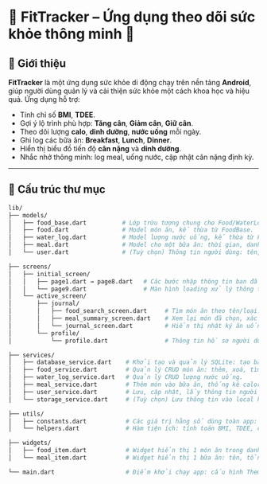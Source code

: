 # 📱 FitTracker – Ứng dụng theo dõi sức khỏe thông minh 💪

## 🧭 Giới thiệu

**FitTracker** là một ứng dụng sức khỏe di động chạy trên nền tảng **Android**, giúp người dùng quản lý và cải thiện sức khỏe một cách khoa học và hiệu quả. Ứng dụng hỗ trợ:

- Tính chỉ số **BMI**, **TDEE**.
- Gợi ý lộ trình phù hợp: **Tăng cân**, **Giảm cân**, **Giữ cân**.
- Theo dõi lượng **calo**, **dinh dưỡng**, **nước uống** mỗi ngày.
- Ghi log các bữa ăn: **Breakfast**, **Lunch**, **Dinner**.
- Hiển thị biểu đồ tiến độ **cân nặng** và **dinh dưỡng**.
- Nhắc nhở thông minh: log meal, uống nước, cập nhật cân nặng định kỳ.

---

## 🧱 Cấu trúc thư mục

```bash
lib/
├── models/
│   ├── food_base.dart          # Lớp trừu tượng chung cho Food/WaterLog.
│   ├── food.dart               # Model món ăn, kế thừa từ FoodBase.
│   ├── water_log.dart          # Model lượng nước uống, kế thừa từ FoodBase.
│   ├── meal.dart               # Model cho một bữa ăn: thời gian, danh sách món.
│   └── user.dart               # (Tuỳ chọn) Thông tin người dùng: tên, giới tính, tuổi, chiều cao, cân nặng.

├── screens/
│   ├── initial_screen/
│   │   ├── page1.dart → page8.dart   # Các bước nhập thông tin ban đầu.
│   │   └── page9.dart                # Màn hình loading xử lý thông tin đầu vào.
│   └── active_screen/
│       ├── journal/
│       │   ├── food_search_screen.dart     # Tìm món ăn theo tên/loại.
│       │   ├── meal_summary_screen.dart    # Xem lại món đã chọn, xác nhận bữa ăn.
│       │   └── journal_screen.dart         # Hiển thị nhật ký ăn uống theo ngày.
│       └── profile/
│           └── profile.dart                # Thông tin hồ sơ người dùng.

├── services/
│   ├── database_service.dart    # Khởi tạo và quản lý SQLite: tạo bảng, mở DB, truy vấn cơ bản.
│   ├── food_service.dart        # Quản lý CRUD món ăn: thêm, xoá, tìm kiếm theo tên.
│   ├── water_log_service.dart   # Quản lý CRUD lượng nước uống.
│   ├── meal_service.dart        # Thêm món vào bữa ăn, thống kê calories, tìm kiếm theo món.
│   ├── user_service.dart        # Lưu, cập nhật, lấy thông tin người dùng.
│   └── storage_service.dart     # (Tuỳ chọn) Lưu thông tin vào local hoặc nền tảng đám mây.

├── utils/
│   ├── constants.dart           # Các giá trị hằng số dùng toàn app: màu sắc, mức calo, ID mặc định,...
│   └── helpers.dart             # Hàm tiện ích: tính toán BMI, TDEE, chuyển đổi đơn vị, định dạng ngày...

├── widgets/
│   ├── food_item.dart           # Widget hiển thị 1 món ăn trong danh sách.
│   └── meal_item.dart           # Widget hiển thị 1 bữa ăn: tên, tổng calo, các món đi kèm.

└── main.dart                    # Điểm khởi chạy app: cấu hình Theme, Routes, Home screen,...

